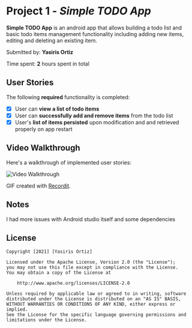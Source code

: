 # Project 1 - *Simple TODO App*

**Simple TODO App** is an android app that allows building a todo list and basic todo items management functionality including adding new items, editing and deleting an existing item.

Submitted by: **Yasiris Ortiz**

Time spent: **2** hours spent in total

## User Stories

The following **required** functionality is completed:

* [x] User can **view a list of todo items**
* [x] User can **successfully add and remove items** from the todo list
* [x] User's **list of items persisted** upon modification and and retrieved properly on app restart

## Video Walkthrough

Here's a walkthrough of implemented user stories:

<img src='http://g.recordit.co/EPslLySmtA.gif' title='Video Walkthrough' width='' alt='Video Walkthrough' />

GIF created with [Recordit](http://www.cockos.com/licecap/).

## Notes

I had more issues with Android studio itself and some dependencies 

## License

    Copyright [2021] [Yasiris Ortiz]

    Licensed under the Apache License, Version 2.0 (the "License");
    you may not use this file except in compliance with the License.
    You may obtain a copy of the License at

        http://www.apache.org/licenses/LICENSE-2.0

    Unless required by applicable law or agreed to in writing, software
    distributed under the License is distributed on an "AS IS" BASIS,
    WITHOUT WARRANTIES OR CONDITIONS OF ANY KIND, either express or implied.
    See the License for the specific language governing permissions and
    limitations under the License.
